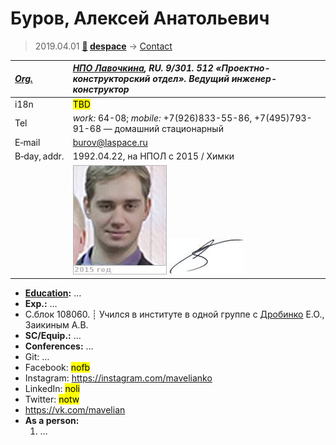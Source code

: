 # Буров, Алексей Анатольевич
> 2019.04.01 **[🚀](../index/index.md) [despace](index.md)** → [Contact](contact.md)

|*[Org.](contact.md)*|*[НПО Лавочкина](zz_lav.md), RU. 9/301. 512 «Проектно-конструкторский отдел». Ведущий инженер-конструктор*|
|:--|:--|
|i18n| <mark>TBD</mark> |
|Tel| *work:* 64-08; *mobile:* +7(926)833-55-86, +7(495)793-91-68 — домашний стационарный |
|E‑mail| <burov@laspace.ru> |
|B‑day, addr.| 1992.04.22, на НПОЛ с 2015 / Химки |
|| [![](f/contact/b/burov_001_photo_thumb.jpg)](f/contact/b/burov_001_photo.jpg) [![](f/contact/b/burov_001_sign_thumb.jpg)](f/contact/b/burov_001_sign.png) |

   - **[Education](edu.md):** …
   - **Exp.:** …
   - С.блок 108060. ┊ Учился в институте в одной группе с [Дробинко](zz_дробинко1.md) Е.О., Заикиным А.В.
   - **SC/Equip.:** …
   - **Conferences:** …
   - Git: …
   - Facebook: <mark>nofb</mark>
   - Instagram: <https://instagram.com/mavelianko>
   - LinkedIn: <mark>noli</mark>
   - Twitter: <mark>notw</mark>
   - <https://vk.com/mavelian>
   - **As a person:**
      1. …
